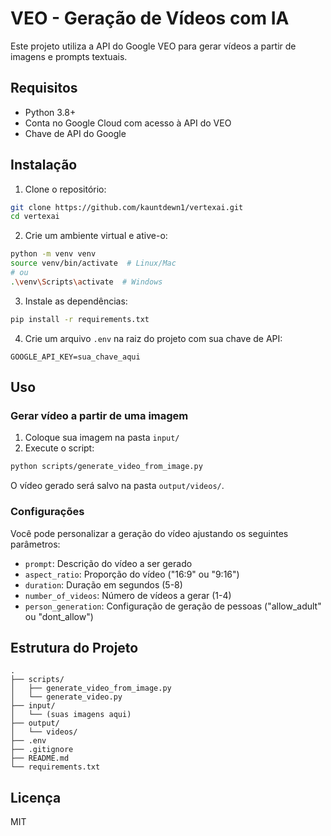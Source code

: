 # VEO - Geração de Vídeos com IA

Este projeto utiliza a API do Google VEO para gerar vídeos a partir de imagens e prompts textuais.

## Requisitos

- Python 3.8+
- Conta no Google Cloud com acesso à API do VEO
- Chave de API do Google

## Instalação

1. Clone o repositório:
```bash
git clone https://github.com/kauntdewn1/vertexai.git
cd vertexai
```

2. Crie um ambiente virtual e ative-o:
```bash
python -m venv venv
source venv/bin/activate  # Linux/Mac
# ou
.\venv\Scripts\activate  # Windows
```

3. Instale as dependências:
```bash
pip install -r requirements.txt
```

4. Crie um arquivo `.env` na raiz do projeto com sua chave de API:
```
GOOGLE_API_KEY=sua_chave_aqui
```

## Uso

### Gerar vídeo a partir de uma imagem

1. Coloque sua imagem na pasta `input/`
2. Execute o script:
```bash
python scripts/generate_video_from_image.py
```

O vídeo gerado será salvo na pasta `output/videos/`.

### Configurações

Você pode personalizar a geração do vídeo ajustando os seguintes parâmetros:

- `prompt`: Descrição do vídeo a ser gerado
- `aspect_ratio`: Proporção do vídeo ("16:9" ou "9:16")
- `duration`: Duração em segundos (5-8)
- `number_of_videos`: Número de vídeos a gerar (1-4)
- `person_generation`: Configuração de geração de pessoas ("allow_adult" ou "dont_allow")

## Estrutura do Projeto

```
.
├── scripts/
│   ├── generate_video_from_image.py
│   └── generate_video.py
├── input/
│   └── (suas imagens aqui)
├── output/
│   └── videos/
├── .env
├── .gitignore
├── README.md
└── requirements.txt
```

## Licença

MIT 